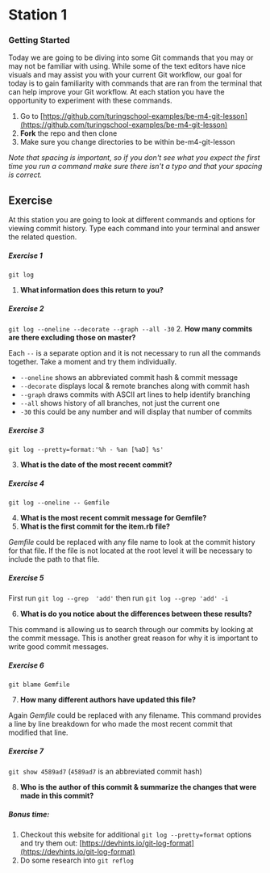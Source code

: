 # Station 1

### Getting Started

Today we are going to be diving into some Git commands that you may or may not be familiar with using. While some of the text editors have nice visuals and may assist you with your current Git workflow, our goal for today is to gain familiarity with commands that are ran from the terminal that can help improve your Git workflow. At each station you have the opportunity to experiment with these commands.

1. Go to [https://github.com/turingschool-examples/be-m4-git-lesson](https://github.com/turingschool-examples/be-m4-git-lesson)
2. __Fork__ the repo and then clone
3. Make sure you change directories to be within be-m4-git-lesson

_Note that spacing is important, so if you don't see what you expect the first time you run a command make sure there isn't a typo and that your spacing is correct._


## Exercise

At this station you are going to look at different commands and options for viewing commit history. Type each command into your terminal and answer the related question.

##### Exercise 1
 `git log`
 1. __What information does this return to you?__

##### Exercise 2
`git log --oneline --decorate --graph --all -30`
2. __How many commits are there excluding those on master?__

Each `--` is a separate option and it is not necessary to run all the commands together. Take a moment and try them individually.
- `--oneline` shows an abbreviated commit hash & commit message
- `--decorate` displays local & remote branches along with commit hash
- `--graph` draws commits with ASCII art lines to help identify branching
- `--all` shows history of all branches, not just the current one
- `-30` this could be any number and will display that number of commits

##### Exercise 3
`git log --pretty=format:'%h - %an [%aD] %s'`

3. __What is the date of the most recent commit?__

##### Exercise 4
`git log --oneline -- Gemfile`

4. __What is the most recent commit message for Gemfile?__
5. __What is the first commit for the item.rb file?__

*Gemfile* could be replaced with any file name to look at the commit history for that file. If the file is not located at the root level it will be necessary to include the path to that file.

##### Exercise 5
First run `git log --grep  'add'` then run `git log --grep 'add' -i`

6. __What is do you notice about the differences between these results?__

This command is allowing us to search through our commits by looking at the commit message. This is another great reason for why it is important to write good commit messages.

##### Exercise 6
`git blame Gemfile`

7. __How many different authors have updated this file?__

Again *Gemfile* could be replaced with any filename.
This command provides a line by line breakdown for who made the most recent commit that modified that line.

##### Exercise 7
`git show 4589ad7` (`4589ad7` is an abbreviated commit hash)

8. __Who is the author of this commit & summarize the changes that were made in this commit?__

##### Bonus time:

1. Checkout this website for additional `git log --pretty=format` options and try them out: [https://devhints.io/git-log-format](https://devhints.io/git-log-format)
2. Do some research into `git reflog`
